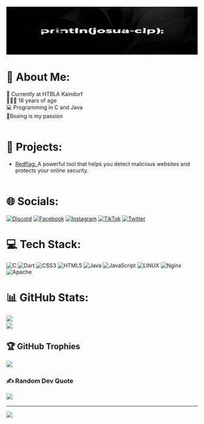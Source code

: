![Logo](https://github.com/josua-clp/josua-clp/blob/main/josua-clp.gif)


# 💫 About Me:
🏫 Currently at HTBLA Kaindorf<br>🧑🏻‍🦱 16 years of age<br>💻 Programming in C and Java<br>🥊Boxing is my passion<br><br>

# 💾 Projects:
- [Redflag: ](https://github.com/josua-clp/Redflag-scanner)A powerful tool that helps you detect malicious websites and protects your online security.
  <br><br>


# 🌐 Socials:
[![Discord](https://img.shields.io/badge/Discord-%237289DA.svg?logo=discord&logoColor=white)](https://discord.gg/jj#2849) [![Facebook](https://img.shields.io/badge/Facebook-%231877F2.svg?logo=Facebook&logoColor=white)](https://facebook.com/josclp) [![Instagram](https://img.shields.io/badge/Instagram-%23E4405F.svg?logo=Instagram&logoColor=white)](https://instagram.com/josua.grz) [![TikTok](https://img.shields.io/badge/TikTok-%23000000.svg?logo=TikTok&logoColor=white)](https://tiktok.com/@josclp) [![Twitter](https://img.shields.io/badge/Twitter-%231DA1F2.svg?logo=Twitter&logoColor=white)](https://twitter.com/josclp) 

# 💻 Tech Stack:
![C](https://img.shields.io/badge/c-%2300599C.svg?style=for-the-badge&logo=c&logoColor=white) ![Dart](https://img.shields.io/badge/dart-%230175C2.svg?style=for-the-badge&logo=dart&logoColor=white) ![CSS3](https://img.shields.io/badge/css3-%231572B6.svg?style=for-the-badge&logo=css3&logoColor=white) ![HTML5](https://img.shields.io/badge/html5-%23E34F26.svg?style=for-the-badge&logo=html5&logoColor=white) ![Java](https://img.shields.io/badge/java-%23ED8B00.svg?style=for-the-badge&logo=openjdk&logoColor=white) ![JavaScript](https://img.shields.io/badge/javascript-%23323330.svg?style=for-the-badge&logo=javascript&logoColor=%23F7DF1E) ![LINUX](https://img.shields.io/badge/Linux-FCC624?style=for-the-badge&logo=linux&logoColor=black) ![Nginx](https://img.shields.io/badge/nginx-%23009639.svg?style=for-the-badge&logo=nginx&logoColor=white) ![Apache](https://img.shields.io/badge/apache-%23D42029.svg?style=for-the-badge&logo=apache&logoColor=white)
# 📊 GitHub Stats:
![](https://github-readme-stats.vercel.app/api?username=josua-clp&theme=dark&hide_border=false&include_all_commits=false&count_private=false)<br/>
![](https://github-readme-streak-stats.herokuapp.com/?user=josua-clp&theme=dark&hide_border=false)<br/>


## 🏆 GitHub Trophies
![](https://github-profile-trophy.vercel.app/?username=josua-clp&theme=flat&no-frame=false&no-bg=false&margin-w=4)

### ✍️ Random Dev Quote
![](https://quotes-github-readme.vercel.app/api?type=horizontal&theme=dark)

---
[![](https://visitcount.itsvg.in/api?id=josua-clp&icon=0&color=12)](https://visitcount.itsvg.in)

<!-- Proudly created with GPRM ( https://gprm.itsvg.in ) -->


